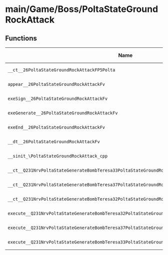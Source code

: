 # main/Game/Boss/PoltaStateGroundRockAttack

## Functions

| Name | Address | Match % |
|------|---------|---------|
| `__ct__26PoltaStateGroundRockAttackFP5Polta` | `0x800755E8` | :x: (0.0%) |
| `appear__26PoltaStateGroundRockAttackFv` | `0x80075658` | :x: (0.0%) |
| `exeSign__26PoltaStateGroundRockAttackFv` | `0x80075668` | :x: (0.0%) |
| `exeGenerate__26PoltaStateGroundRockAttackFv` | `0x800756F4` | :x: (0.0%) |
| `exeEnd__26PoltaStateGroundRockAttackFv` | `0x800758D0` | :x: (0.0%) |
| `__dt__26PoltaStateGroundRockAttackFv` | `0x8007593C` | :x: (0.0%) |
| `__sinit_\PoltaStateGroundRockAttack_cpp` | `0x80075994` | :x: (0.0%) |
| `__ct__Q231NrvPoltaStateGenerateBombTeresa33PoltaStateGroundRockAttackNrvSignFv` | `0x800759C8` | :x: (0.0%) |
| `__ct__Q231NrvPoltaStateGenerateBombTeresa37PoltaStateGroundRockAttackNrvGenerateFv` | `0x800759D8` | :x: (0.0%) |
| `__ct__Q231NrvPoltaStateGenerateBombTeresa32PoltaStateGroundRockAttackNrvEndFv` | `0x800759E8` | :x: (0.0%) |
| `execute__Q231NrvPoltaStateGenerateBombTeresa32PoltaStateGroundRockAttackNrvEndCFP5Spine` | `0x800759F8` | :x: (0.0%) |
| `execute__Q231NrvPoltaStateGenerateBombTeresa37PoltaStateGroundRockAttackNrvGenerateCFP5Spine` | `0x80075A00` | :x: (0.0%) |
| `execute__Q231NrvPoltaStateGenerateBombTeresa33PoltaStateGroundRockAttackNrvSignCFP5Spine` | `0x80075A08` | :x: (0.0%) |